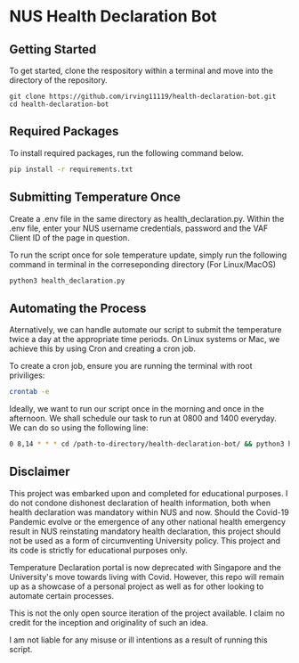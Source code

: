 # NUS Health Declaration Bot

## Getting Started

To get started, clone the respository within a terminal and move into the directory of the repository.

```
git clone https://github.com/irving11119/health-declaration-bot.git
cd health-declaration-bot
```

## Required Packages

To install required packages, run the following command below.

```bash
pip install -r requirements.txt
```

## Submitting Temperature Once

Create a .env file in the same directory as health_declaration.py. Within the .env file, enter your NUS username credentials, password and the VAF Client ID of the page in question.

To run the script once for sole temperature update, simply run the following command in terminal in the correseponding directory (For Linux/MacOS)

```bash
python3 health_declaration.py
```

## Automating the Process

Aternatively, we can handle automate our script to submit the temperature twice a day at the appropriate time periods. On Linux systems or Mac, we achieve this by using Cron and creating a cron job.

To create a cron job, ensure you are running the terminal with root priviliges:

```bash
crontab -e
```

Ideally, we want to run our script once in the morning and once in the afternoon. We shall schedule our task to run at 0800 and 1400 everyday. We can do so using the following line:

```bash
0 8,14 * * * cd /path-to-directory/health-declaration-bot/ && python3 health_declaration.py
```

## Disclaimer

This project was embarked upon and completed for educational purposes. I do not condone dishonest declaration of health information, both when health declaration was mandatory within NUS and now. Should the Covid-19 Pandemic evolve or the emergence of any other national health emergency result in NUS reinstating mandatory health declaration, this project should not be used as a form of circumventing University policy. This project and its code is strictly for educational purposes only.

Temperature Declaration portal is now deprecated with Singapore and the University's move towards living with Covid. However, this repo will remain up as a showcase of a personal project as well as for other looking to automate certain processes.

This is not the only open source iteration of the project available. I claim no credit for the inception and originality of such an idea.

I am not liable for any misuse or ill intentions as a result of running this script.
